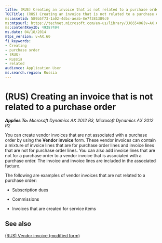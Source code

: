 ```yaml
---
title: (RUS) Creating an invoice that is not related to a purchase order
TOCTitle: (RUS) Creating an invoice that is not related to a purchase order
ms:assetid: 589b5f73-1a02-4dbc-aeab-8e7f381389c9
ms:mtpsurl: https://technet.microsoft.com/en-us/library/JJ665406(v=AX.60)
ms:contentKeyID: 49387494
ms.date: 04/18/2014
mtps_version: v=AX.60
f1_keywords:
- Creating
- purchase order
- (RUS)
- Russia
- related
audience: Application User
ms.search.region: Russia
---
```


# (RUS) Creating an invoice that is not related to a purchase order 


_**Applies To:** Microsoft Dynamics AX 2012 R3, Microsoft Dynamics AX 2012 R2_

You can create vendor invoices that are not associated with a purchase order by using the **Vendor invoice** form. These vendor invoices can contain a mixture of invoice lines that are for purchase order lines and invoice lines that are not for purchase order lines. You can also add invoice lines that are not for a purchase order to a vendor invoice that is associated with a purchase order. The invoice and invoice lines are included in the associated facture.

The following are examples of vendor invoices that are not related to a purchase order:

  - Subscription dues

  - Commissions

  - Invoices that are created for service items

## See also

[(RUS) Vendor invoice (modified form)](https://technet.microsoft.com/en-us/library/jj733265\(v=ax.60\))

  


